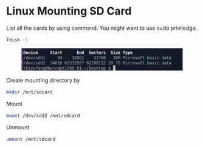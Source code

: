 # Linux Mounting SD Card



List all the cards by using command. You might want to use sudo priviledge.

```bash
fdisk -l
```

<figure><img src="../.gitbook/assets/image (15) (2).png" alt=""><figcaption></figcaption></figure>



Create mounting directory by&#x20;

```bash
mkdir /mnt/sdcard
```



Mount

```bash
mount /dev/sdd2 /mnt/sdcard
```



Unmount

```bash
umount /mnt/sdcard
```
